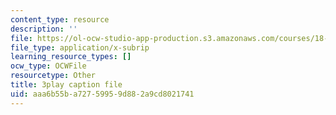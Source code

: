 ```yaml
---
content_type: resource
description: ''
file: https://ol-ocw-studio-app-production.s3.amazonaws.com/courses/18-03sc-differential-equations-fall-2011/aaa6b55ba72759959d882a9cd8021741_rjAXFBWJt_o.vtt
file_type: application/x-subrip
learning_resource_types: []
ocw_type: OCWFile
resourcetype: Other
title: 3play caption file
uid: aaa6b55b-a727-5995-9d88-2a9cd8021741
---
```

